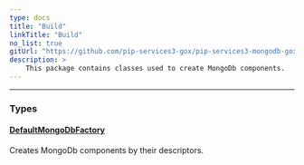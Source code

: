 ```yaml
---
type: docs
title: "Build"
linkTitle: "Build"
no_list: true
gitUrl: "https://github.com/pip-services3-gox/pip-services3-mongodb-gox"
description: >
    This package contains classes used to create MongoDb components.
---
```

---
<div class="module-body"> 

### Types

#### [DefaultMongoDbFactory](default_mongodb_factory)
Creates MongoDb components by their descriptors.


</div>

